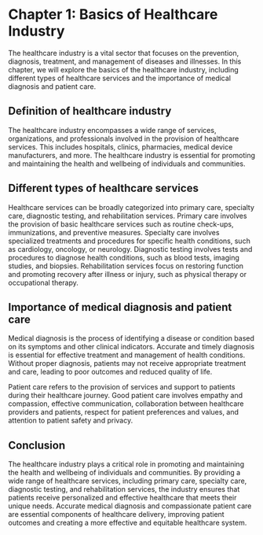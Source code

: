 Chapter 1: Basics of Healthcare Industry
========================================

The healthcare industry is a vital sector that focuses on the prevention, diagnosis, treatment, and management of diseases and illnesses. In this chapter, we will explore the basics of the healthcare industry, including different types of healthcare services and the importance of medical diagnosis and patient care.

Definition of healthcare industry
---------------------------------

The healthcare industry encompasses a wide range of services, organizations, and professionals involved in the provision of healthcare services. This includes hospitals, clinics, pharmacies, medical device manufacturers, and more. The healthcare industry is essential for promoting and maintaining the health and wellbeing of individuals and communities.

Different types of healthcare services
--------------------------------------

Healthcare services can be broadly categorized into primary care, specialty care, diagnostic testing, and rehabilitation services. Primary care involves the provision of basic healthcare services such as routine check-ups, immunizations, and preventive measures. Specialty care involves specialized treatments and procedures for specific health conditions, such as cardiology, oncology, or neurology. Diagnostic testing involves tests and procedures to diagnose health conditions, such as blood tests, imaging studies, and biopsies. Rehabilitation services focus on restoring function and promoting recovery after illness or injury, such as physical therapy or occupational therapy.

Importance of medical diagnosis and patient care
------------------------------------------------

Medical diagnosis is the process of identifying a disease or condition based on its symptoms and other clinical indicators. Accurate and timely diagnosis is essential for effective treatment and management of health conditions. Without proper diagnosis, patients may not receive appropriate treatment and care, leading to poor outcomes and reduced quality of life.

Patient care refers to the provision of services and support to patients during their healthcare journey. Good patient care involves empathy and compassion, effective communication, collaboration between healthcare providers and patients, respect for patient preferences and values, and attention to patient safety and privacy.

Conclusion
----------

The healthcare industry plays a critical role in promoting and maintaining the health and wellbeing of individuals and communities. By providing a wide range of healthcare services, including primary care, specialty care, diagnostic testing, and rehabilitation services, the industry ensures that patients receive personalized and effective healthcare that meets their unique needs. Accurate medical diagnosis and compassionate patient care are essential components of healthcare delivery, improving patient outcomes and creating a more effective and equitable healthcare system.
